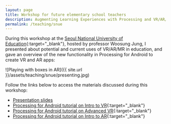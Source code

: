 ```yaml
---
layout: page
title: Workshop for future elementary school teachers
description: Augmenting Learning Experiences with Processing and VR/AR/MR, SNUE, Seoul, South Korea (November 2019)
permalink: /teaching/snue
---
```


During this workshop at the [Seoul National University of Education](http://www.snue.ac.kr/eng/index.do){:target="_blank"}, hosted by professor Woosung Jung, I presented about potential and current uses of VR/AR/MR in education, and gave an overview of the new functionality in Processing for Android to create VR and AR apps: 

![Playing with boxes in AR]({{ site.url }}/assets/teaching/snue/presenting.jpg)

Follow the links below to access the materials discussed during this workshop: 

* [Presentation slides](http://portfolio.andrescolubri.net/presentations/xr-slides-snue-2019.zip)
* [Processing for Android tutorial on Intro to VR](https://android.processing.org/tutorials/vr_intro/index.html){:target="_blank"}
* [Processing for Android tutorial on Advanced VR](https://android.processing.org/tutorials/vr_advanced/index.html){:target="_blank"}
* [Processing for Android tutorial on Intro to AR](https://android.processing.org/tutorials/ar_intro/index.html){:target="_blank"}
